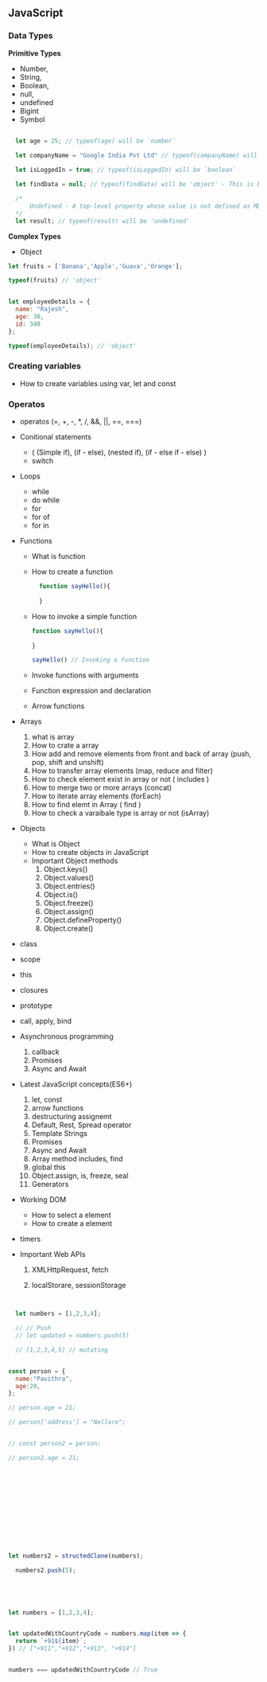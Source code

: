 ## JavaScript

### Data Types

**Primitive Types**
  - Number, 
  - String, 
  - Boolean,
  - null, 
  - undefined
  - Bigint
  - Symbol 

  ```JavaScript

    let age = 25; // typeof(age) will be `number` 
    
    let companyName = "Google India Pvt Ltd" // typeof(companyName) will be 'string'

    let isLoggedIn = true; // typeof(isLoggedIn) will be `boolean`
  
    let findData = null; // typeof(findData) will be 'object' - This is beauce of design issue of JavaScript 

    /*
        Undefined - A top-level property whose value is not defined as MDN
    */
    let result; // typeof(result) will be 'undefined'
  ```
**Complex Types**
  - Object 
  
  ```JavaScript
  let fruits = ['Banana','Apple','Guava','Orange'];

  typeof(fruits) // 'object'


  let employeeDetails = {
    name: "Rajesh",
    age: 30,
    id: 340
  };

  typeof(employeeDetails); // 'object'

  ```

### Creating variables 
  - How to create variables using var, let and const 

### Operatos
  - operatos (=, +, -, *, /, &&, ||, ==, ===)


- Conitional statements
  - ( (Simple if), (if - else), (nested if), (if - else if - else) )
  - switch
  
- Loops
  - while
  - do while
  - for 
  - for of
  - for in

- Functions

  - What is function
  - How to create a function

    ```JavaScript
      function sayHello(){
        
      }
    ```
  - How to invoke a simple function
      ```JavaScript
      function sayHello(){
        
      }

      sayHello() // Invoking a function 

    ```
  - Invoke functions with arguments 
  - Function expression and declaration
  - Arrow functions

- Arrays
  1. what is array 
  2. How to crate a array
  3. How add and remove elements from front and back of array (push, pop, shift and unshift)
  4. How to transfer array elements (map, reduce and filter)
  5. How to check element exist in array or not ( includes )
  6. How to merge two or more arrays (concat)
  7. How to iterate array elements (forEach)
  8. How to find elemt in Array ( find )
  9. How to check a varaibale type is array or not (isArray)

- Objects 
  - What is Object 
  - How to create objects in JavaScript
  - Important Object methods 
    1. Object.keys()
    2. Object.values()
    2. Object.entries()
    3. Object.is()
    4. Object.freeze()
    5. Object.assign()
    6. Object.defineProperty()
    7. Object.create()

- class

- scope 

- this 

- closures 

- prototype 

- call, apply, bind 

- Asynchronous programming 
  1. callback
  2. Promises
  3. Async and Await

- Latest JavaScript concepts(ES6+)
  1. let, const
  2. arrow functions
  3. destructuring assignemt
  4. Default, Rest, Spread operator 
  5. Template Strings 
  6. Promises 
  7. Async and Await
  8. Array method includes, find
  9. global this
  10. Object.assign, is, freeze, seal
  11. Generators

- Working DOM

  - How to select a element
  - How to create a element

- timers 

- Important Web APIs
  
  1. XMLHttpRequest, fetch 

  2. localStorare, sessionStorage


  


```JavaScript


  let numbers = [1,2,3,4]; 

  // // Push 
  // let updated = numbers.push(5) 

  // [1,2,3,4,5] // mutating 


const person = {
  name:"Pavithra",
  age:20,
};

// person.age = 21;

// person['address'] = "Nellore";


// const person2 = person;

// person2.age = 21;













let numbers2 = structedClone(numbers);

  numbers2.push(5);





let numbers = [1,2,3,4];   


let updatedWithCountryCode = numbers.map(item => {
  return `+91${item}`;
}) // ["+911","+912","+913", "+914"]


numbers === updatedWithCountryCode // True 






```